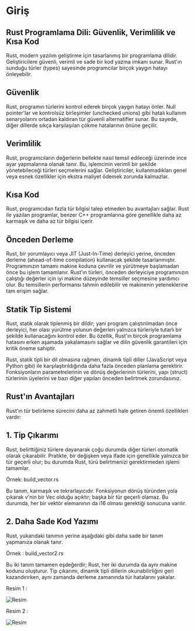 # Giriş

## Rust Programlama Dili: Güvenlik, Verimlilik ve Kısa Kod

Rust, modern yazılım geliştirme için tasarlanmış bir programlama dilidir. 
Geliştiricilere güvenli, verimli ve sade bir kod yazma imkanı sunar. 
Rust'ın sunduğu türler (types) sayesinde programcılar birçok yaygın hatayı önleyebilir.

## Güvenlik

Rust, programın türlerini kontrol ederek birçok yaygın hatayı önler. 
Null pointer'lar ve kontrolsüz birleşimler (unchecked unions) gibi hatalı kullanım senaryolarını ortadan kaldıran tür güvenli alternatifler sunar. 
Bu sayede, diğer dillerde sıkça karşılaşılan çökme hatalarının önüne geçilir.

## Verimlilik

Rust, programcıların değerlerin bellekte nasıl temsil edileceği üzerinde ince ayar yapmalarına olanak tanır. 
Bu, işlemcinin verimli bir şekilde yönetebileceği türleri seçmelerini sağlar. 
Geliştiriciler, kullanmadıkları genel veya esnek özellikler için ekstra maliyet ödemek zorunda kalmazlar.

## Kısa Kod

Rust, programcıdan fazla tür bilgisi talep etmeden bu avantajları sağlar. 
Rust ile yazılan programlar, benzer C++ programlarına göre genellikle daha az karmaşık ve daha az tür bilgisi içerir.

## Önceden Derleme

Rust, bir yorumlayıcı veya JIT (Just-In-Time) derleyici yerine, önceden derleme (ahead-of-time compilation) kullanacak şekilde tasarlanmıştır. 
Programınızın tamamı makine koduna çevrilir ve yürütmeye başlamadan önce bu işlem tamamlanır. 
Rust'ın türleri, önceden derleyiciye programınızın çalıştığı değerler için iyi makine düzeyinde temsiller seçmesine yardımcı olur. 
Bu temsillerin performansı tahmin edilebilir ve makinenin yeteneklerine tam erişim sağlar.

## Statik Tip Sistemi

Rust, statik olarak tiplenmiş bir dildir; yani program çalıştırılmadan önce derleyici, 
her olası yürütme yolunun değerleri yalnızca türleriyle tutarlı bir şekilde kullanacağını kontrol eder. 
Bu özellik, Rust'ın birçok programlama hatasını erken aşamada yakalamasını sağlar ve dilin güvenlik garantileri için kritik öneme sahiptir.

Rust, statik tipli bir dil olmasına rağmen, dinamik tipli diller (JavaScript veya Python gibi) ile 
karşılaştırıldığında daha fazla önceden planlama gerektirir. 
Fonksiyonların parametrelerinin ve dönüş değerlerinin türlerini, 
yapı (struct) türlerinin üyelerini ve bazı diğer yapıları önceden belirtmek zorundasınız.

## Rust'ın Avantajları

Rust'ın tür belirleme sürecini daha az zahmetli hale getiren önemli özellikleri vardır:

## 1. Tip Çıkarımı

Rust, belirttiğiniz türlere dayanarak çoğu durumda diğer türleri otomatik olarak çıkarabilir. 
Pratikte, bir değişken veya ifade için genellikle yalnızca bir tür geçerli olur; bu durumda Rust, türü belirtmenizi gerektirmeden işlemi tamamlar.

Örnek: build_vector.rs

Bu tanım, karmaşık ve tekrarlayıcıdır. Fonksiyonun dönüş türünden yola çıkarak v'nin bir Vec<i16> olduğu açıktır; başka bir tür geçerli olamaz. 
Bu durumda, her bir vektör elemanının da i16 olması gerektiği sonucuna varılır.

## 2. Daha Sade Kod Yazımı 

Rust, yukarıdaki tanımın yerine aşağıdaki gibi daha sade bir tanım yapmanıza olanak tanır.

Örnek : build_vector2.rs

Bu iki tanım tamamen eşdeğerdir; Rust, her iki durumda da aynı makine kodunu oluşturur. 
Tip çıkarımı, dinamik tipli dillerin okunabilirliğini geri kazandırırken, aynı zamanda derleme zamanında tür hatalarını yakalar.

Resim 1 :

![Resim](https://i.ibb.co/QnXG7Yt/Rust-Vector-1.png)

Resim 2 :

![Resim](https://i.ibb.co/VTKcLkv/Rust-Vector-2.png)
